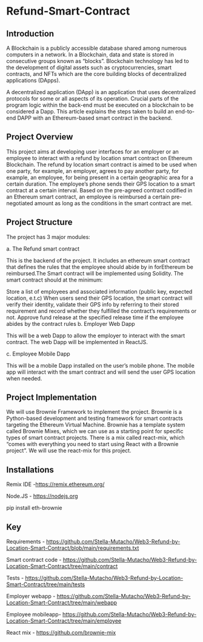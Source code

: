 # Refund-Smart-Contract
## Introduction
A Blockchain is a publicly accessible database shared among numerous computers in a network. In a Blockchain, data and state is stored in consecutive groups known as “blocks”. Blockchain technology has led to the development of digital assets such as cryptocurrencies, smart contracts, and NFTs which are the core building blocks of decentralized applications (DApps).

A decentralized application (DApp) is an application that uses decentralized protocols for some or all aspects of its operation. Crucial parts of the program logic within the back-end must be executed on a blockchain to be considered a Dapp. This article explains the steps taken to build an end-to-end DAPP with an Ethereum-based smart contract in the backend.

## Project Overview
This project aims at developing user interfaces for an employer or an employee to interact with a refund by location smart contract on Ethereum Blockchain. The refund by location smart contract is aimed to be used when one party, for example, an employer, agrees to pay another party, for example, an employee, for being present in a certain geographic area for a certain duration. The employee’s phone sends their GPS location to a smart contract at a certain interval. Based on the pre-agreed contract codified in an Ethereum smart contract, an employee is reimbursed a certain pre-negotiated amount as long as the conditions in the smart contract are met.

## Project Structure
The project has 3 major modules:

a. The Refund smart contract

This is the backend of the project. It includes an ethereum smart contract that defines the rules that the employee should abide by in forEthereum be reimbursed.The Smart contract will be implemented using Solidity. The smart contract should at the minimum:

Store a list of employees and associated information (public key, expected location, e.t.c)
When users send their GPS location, the smart contract will verify their identity, validate their GPS info by referring to their stored requirement and record whether they fulfilled the contract’s requirements or not.
Approve fund release at the specified release time if the employee abides by the contract rules
b. Employer Web Dapp

This will be a web Dapp to allow the employer to interact with the smart contract. The web Dapp will be implemented in ReactJS.

c. Employee Mobile Dapp

This will be a mobile Dapp installed on the user’s mobile phone. The mobile app will interact with the smart contract and will send the user GPS location when needed.

## Project Implementation
We will use Brownie Framework to implement the project. Brownie is a Python-based development and testing framework for smart contracts targeting the Ethereum Virtual Machine. Brownie has a template system called Brownie Mixes, which we can use as a starting point for specific types of smart contract projects. There is a mix called react-mix, which “comes with everything you need to start using React with a Brownie project”. We will use the react-mix for this project.


## Installations
Remix IDE -https://remix.ethereum.org/

Node.JS - https://nodejs.org

pip install eth-brownie

## Key
Requirements - https://github.com/Stella-Mutacho/Web3-Refund-by-Location-Smart-Contract/blob/main/requirements.txt

Smart contract code - https://github.com/Stella-Mutacho/Web3-Refund-by-Location-Smart-Contract/tree/main/contract

Tests - https://github.com/Stella-Mutacho/Web3-Refund-by-Location-Smart-Contract/tree/main/tests

Employer webapp - https://github.com/Stella-Mutacho/Web3-Refund-by-Location-Smart-Contract/tree/main/webapp

Employee mobileapp- https://github.com/Stella-Mutacho/Web3-Refund-by-Location-Smart-Contract/tree/main/employee

React mix - https://github.com/brownie-mix
